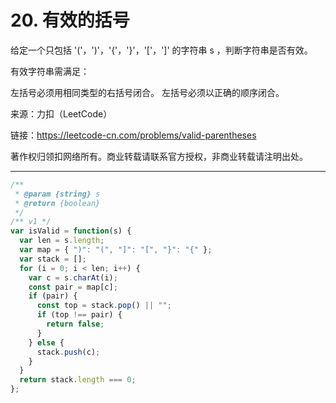 # 20. 有效的括号

给定一个只包括 '('，')'，'{'，'}'，'['，']' 的字符串 s ，判断字符串是否有效。

有效字符串需满足：

左括号必须用相同类型的右括号闭合。
左括号必须以正确的顺序闭合。

来源：力扣（LeetCode）

链接：<https://leetcode-cn.com/problems/valid-parentheses>

著作权归领扣网络所有。商业转载请联系官方授权，非商业转载请注明出处。

---

```js
/**
 * @param {string} s
 * @return {boolean}
 */
/** v1 */
var isValid = function(s) {
  var len = s.length;
  var map = { ")": "(", "]": "[", "}": "{" };
  var stack = [];
  for (i = 0; i < len; i++) {
    var c = s.charAt(i);
    const pair = map[c];
    if (pair) {
      const top = stack.pop() || "";
      if (top !== pair) {
        return false;
      }
    } else {
      stack.push(c);
    }
  }
  return stack.length === 0;
};
```
